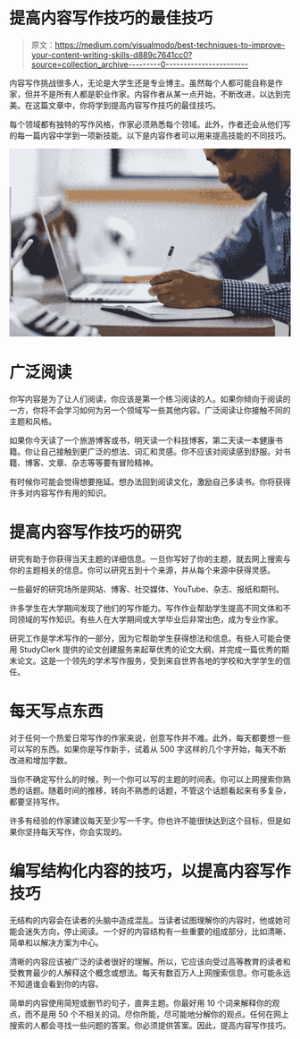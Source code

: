 # 提高内容写作技巧的最佳技巧

> 原文：<https://medium.com/visualmodo/best-techniques-to-improve-your-content-writing-skills-d889c7641cc0?source=collection_archive---------0----------------------->

内容写作挑战很多人，无论是大学生还是专业博主。虽然每个人都可能自称是作家，但并不是所有人都是职业作家。内容作者从某一点开始，不断改进，以达到完美。在这篇文章中，你将学到提高内容写作技巧的最佳技巧。

每个领域都有独特的写作风格，作家必须熟悉每个领域。此外，作者还会从他们写的每一篇内容中学到一项新技能。以下是内容作者可以用来提高技能的不同技巧。

![](img/eceb23e34b7576b45457144503708184.png)

# 广泛阅读

你写内容是为了让人们阅读，你应该是第一个练习阅读的人。如果你倾向于阅读的一方，你将不会学习如何为另一个领域写一些其他内容。广泛阅读让你接触不同的主题和风格。

如果你今天读了一个旅游博客或书，明天读一个科技博客，第二天读一本健康书籍。你让自己接触到更广泛的想法、词汇和灵感。你不应该对阅读感到舒服。对书籍、博客、文章、杂志等等要有冒险精神。

有时候你可能会觉得想要拖延。想办法回到阅读文化，激励自己多读书。你将获得许多对内容写作有用的知识。

# 提高内容写作技巧的研究

研究有助于你获得当天主题的详细信息。一旦你写好了你的主题，就去网上搜索与你的主题相关的信息。你可以研究五到十个来源，并从每个来源中获得灵感。

一些最好的研究场所是网站、博客、社交媒体、YouTube、杂志、报纸和期刊。

许多学生在大学期间发现了他们的写作能力。写作作业帮助学生提高不同文体和不同领域的写作知识。有些人在大学期间或大学毕业后非常出色，成为专业作家。

研究工作是学术写作的一部分，因为它帮助学生获得想法和信息。有些人可能会使用 StudyClerk 提供的论文创建服务来起草优秀的论文大纲，并完成一篇优秀的期末论文。这是一个领先的学术写作服务，受到来自世界各地的学校和大学学生的信任。

# 每天写点东西

对于任何一个热爱日常写作的作家来说，创意写作并不难。此外，每天都要想一些可以写的东西。如果你是写作新手，试着从 500 字这样的几个字开始，每天不断改进和增加字数。

当你不确定写什么的时候，列一个你可以写的主题的时间表。你可以上网搜索你熟悉的话题。随着时间的推移，转向不熟悉的话题，不管这个话题看起来有多复杂，都要坚持写作。

许多有经验的作家建议每天至少写一千字。你也许不能很快达到这个目标，但是如果你坚持每天写作，你会实现的。

# 编写结构化内容的技巧，以提高内容写作技巧

无结构的内容会在读者的头脑中造成混乱。当读者试图理解你的内容时，他或她可能会迷失方向，停止阅读。一个好的内容结构有一些重要的组成部分，比如清晰、简单和以解决方案为中心。

清晰的内容应该被广泛的读者很好的理解。所以，它应该向受过高等教育的读者和受教育最少的人解释这个概念或想法。每天有数百万人上网搜索信息。你可能永远不知道谁会看到你的内容。

简单的内容使用简短或删节的句子，直奔主题。你最好用 10 个词来解释你的观点，而不是用 50 个不相关的词。尽你所能，尽可能地分解你的观点。任何在网上搜索的人都会寻找一些问题的答案。你必须提供答案。因此，提高内容写作技巧。